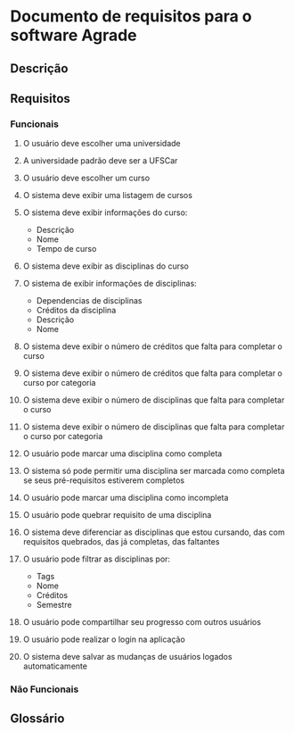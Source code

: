 # Documento de requisitos para o software Agrade

## Descrição

## Requisitos

### Funcionais


1. O usuário deve escolher uma universidade
1. A universidade padrão deve ser a UFSCar
1. O usuário deve escolher um curso
1. O sistema deve exibir uma listagem de cursos
1. O sistema deve exibir informações do curso:
	* Descrição
	* Nome
	* Tempo de curso

1. O sistema deve exibir as disciplinas do curso
1. O sistema de exibir informações de disciplinas:
	* Dependencias de disciplinas
	* Créditos da disciplina
	* Descrição
	* Nome

1. O sistema deve exibir o número de créditos que falta para completar o curso
1. O sistema deve exibir o número de créditos que falta para completar o curso por categoria
1. O sistema deve exibir o número de disciplinas que falta para completar o curso
1. O sistema deve exibir o número de disciplinas que falta para completar o curso por categoria
1. O usuário pode marcar uma disciplina como completa
1. O sistema só pode permitir uma disciplina ser marcada como completa se seus pré-requisitos estiverem completos
1. O usuário pode marcar uma disciplina como incompleta
1. O usuário pode quebrar requisito de uma disciplina
1. O sistema deve diferenciar as disciplinas que estou cursando, das com requisitos quebrados, das já completas, das faltantes
1. O usuário pode filtrar as disciplinas por:
	* Tags
	* Nome
	* Créditos
	* Semestre

1. O usuário pode compartilhar seu progresso com outros usuários
1. O usuário pode realizar o login na aplicação
1. O sistema deve salvar as mudanças de usuários logados automaticamente


### Não Funcionais

## Glossário

